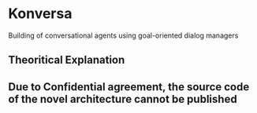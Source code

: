 # Konversa
Building of conversational agents using goal-oriented dialog managers

## Theoritical Explanation

## Due to Confidential agreement, the source code of the novel architecture cannot be published
